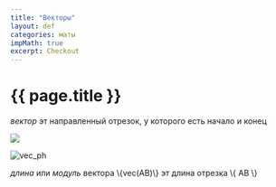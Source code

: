 ```yaml
---
title: "Векторы"
layout: def
categories: маты
impMath: true
excerpt: Checkout
---
```


# {{ page.title }}

*вектор* эт направленный отрезок, у которого есть начало и конец

<img src="https://external-content.duckduckgo.com/iu/?u=http%3A%2F%2Fua.onlinemschool.com%2Fpictures%2Fvector%2Fpoints-to-vector.png&f=1&nofb=1">


![vec_ph](https://www.mathemania.com/wp-content/uploads/2015/07/vector-ab.png)

*длина* или *модуль* вектора \\{vec(AB)\\} эт длина отрезка \\{ AB \\}

